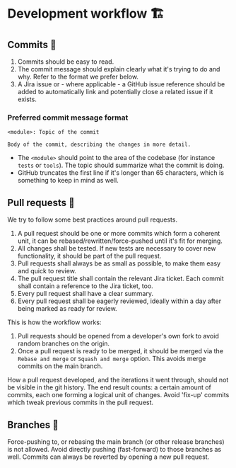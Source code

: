 # Development workflow 🏗️

## Commits 💎

1. Commits should be easy to read.
2. The commit message should explain clearly what it's trying to do and why. Refer to the format we prefer below.
3. A Jira issue or - where applicable - a GitHub issue reference should be added to automatically link and potentially close a related issue if it exists.

### Preferred commit message format

```
<module>: Topic of the commit

Body of the commit, describing the changes in more detail.
```

- The `<module>` should point to the area of the codebase (for instance `tests` or `tools`). The topic
should summarize what the commit is doing.
- GitHub truncates the first line if it's longer than 65 characters, which is something to keep in mind as well.

## Pull requests 🌟

We try to follow some best practices around pull requests.

1. A pull request should be one or more commits which form a coherent unit, it can be
rebased/rewritten/force-pushed until it's fit for merging.
2. All changes shall be tested. If new tests are necessary to cover new functionality, it should be part of the pull request.
3. Pull requests shall always be as small as possible, to make them easy and quick to review.
4. The pull request title shall contain the relevant Jira ticket. Each commit shall contain a reference to the Jira ticket, too.
5. Every pull request shall have a clear summary.
6. Every pull request shall be eagerly reviewed, ideally within a day after being marked as ready for review.

This is how the workflow works:
1. Pull requests should be opened from a developer's own fork to avoid random branches on the origin.
2. Once a pull request is ready to be merged, it should be merged via the `Rebase and merge` or `Squash and merge` option. This avoids merge commits on the main branch.

How a pull request developed, and the iterations it went through, should not be visible in the git history. The end result counts: a certain amount of commits, each one forming a logical unit of changes. Avoid 'fix-up' commits which tweak previous commits in the pull request.

## Branches 🌳

Force-pushing to, or rebasing the main branch (or other release branches) is not allowed. Avoid directly pushing (fast-forward) to those branches as well. Commits can always be reverted by opening a new pull request.
